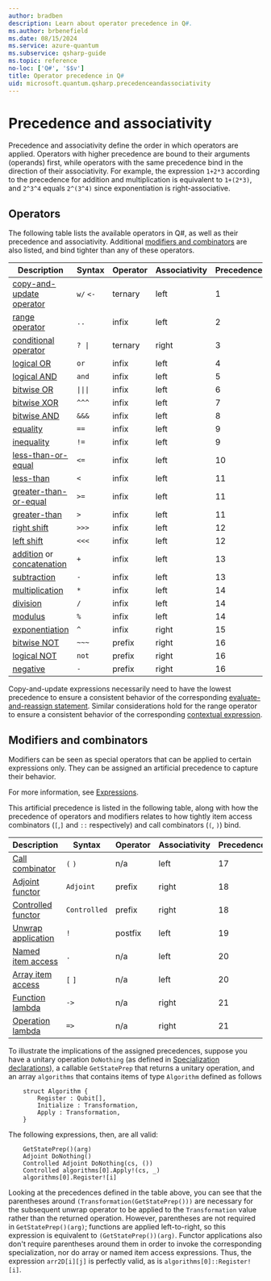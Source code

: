 ```yaml
---
author: bradben
description: Learn about operator precedence in Q#.
ms.author: brbenefield
ms.date: 08/15/2024
ms.service: azure-quantum
ms.subservice: qsharp-guide
ms.topic: reference
no-loc: ['Q#', '$$v']
title: Operator precedence in Q#
uid: microsoft.quantum.qsharp.precedenceandassociativity
---
```


# Precedence and associativity

Precedence and associativity define the order in which operators are applied. Operators with higher precedence are bound to their arguments (operands) first, while operators with the same precedence bind in the direction of their associativity.
For example, the expression `1+2*3` according to the precedence for addition and multiplication is equivalent to `1+(2*3)`, and `2^3^4` equals `2^(3^4)` since exponentiation is right-associative.

## Operators

The following table lists the available operators in Q#, as well as their precedence and associativity.
Additional [modifiers and combinators](#modifiers-and-combinators) are also listed, and bind tighter than any of these operators.

| Description | Syntax | Operator | Associativity | Precedence |
| --- | --- | --- | --- | --- |
| [copy-and-update operator](xref:microsoft.quantum.qsharp.copyandupdateexpressions#copy-and-update-expressions) | `w/` `<-` | ternary | left  | 1 |
| [range operator](xref:microsoft.quantum.qsharp.valueliterals#range-literals) | `..` | infix | left | 2 |
| [conditional operator](xref:microsoft.quantum.qsharp.conditionalexpressions#conditional-expressions) | `? \|` | ternary | right | 3 |
| [logical OR](xref:microsoft.quantum.qsharp.logicalexpressions#logical-expressions) | `or` | infix | left | 4 |
| [logical AND](xref:microsoft.quantum.qsharp.logicalexpressions#logical-expressions) | `and` | infix | left | 5 |
| [bitwise OR](xref:microsoft.quantum.qsharp.bitwiseexpressions#bitwise-expressions) | `\|\|\|` | infix | left | 6 |
| [bitwise XOR](xref:microsoft.quantum.qsharp.bitwiseexpressions#bitwise-expressions) | `^^^` | infix | left | 7 |
| [bitwise AND](xref:microsoft.quantum.qsharp.bitwiseexpressions#bitwise-expressions) | `&&&` | infix | left | 8 |
| [equality](xref:microsoft.quantum.qsharp.comparativeexpressions#equality-comparison) | `==` | infix | left | 9 |
| [inequality](xref:microsoft.quantum.qsharp.comparativeexpressions#equality-comparison) | `!=` | infix | left | 9 |
| [less-than-or-equal](xref:microsoft.quantum.qsharp.comparativeexpressions#quantitative-comparison) | `<=` | infix | left | 10 |
| [less-than](xref:microsoft.quantum.qsharp.comparativeexpressions#quantitative-comparison) | `<` | infix | left | 11 |
| [greater-than-or-equal](xref:microsoft.quantum.qsharp.comparativeexpressions#quantitative-comparison) | `>=` | infix | left | 11 |
| [greater-than](xref:microsoft.quantum.qsharp.comparativeexpressions#quantitative-comparison) | `>` | infix | left | 11 |
| [right shift](xref:microsoft.quantum.qsharp.bitwiseexpressions#bitwise-expressions) | `>>>` | infix | left | 12 |
| [left shift](xref:microsoft.quantum.qsharp.bitwiseexpressions#bitwise-expressions) | `<<<` | infix | left | 12 |
| [addition](xref:microsoft.quantum.qsharp.arithmeticexpressions#arithmetic-expressions) or [concatenation](xref:microsoft.quantum.qsharp.concatenationexpressions#concatenation) | `+` | infix | left | 13 |
| [subtraction](xref:microsoft.quantum.qsharp.arithmeticexpressions#arithmetic-expressions) | `-` | infix | left | 13 |
| [multiplication](xref:microsoft.quantum.qsharp.arithmeticexpressions#arithmetic-expressions) | `*` | infix | left | 14 |
| [division](xref:microsoft.quantum.qsharp.arithmeticexpressions#arithmetic-expressions) | `/` | infix | left | 14 |
| [modulus](xref:microsoft.quantum.qsharp.arithmeticexpressions#arithmetic-expressions) | `%` | infix | left | 14 |
| [exponentiation](xref:microsoft.quantum.qsharp.arithmeticexpressions#arithmetic-expressions) | `^` | infix | right | 15 |
| [bitwise NOT](xref:microsoft.quantum.qsharp.bitwiseexpressions#bitwise-expressions) | `~~~` | prefix | right | 16 |
| [logical NOT](xref:microsoft.quantum.qsharp.logicalexpressions#logical-expressions) | `not` | prefix | right | 16 |
| [negative](xref:microsoft.quantum.qsharp.arithmeticexpressions#arithmetic-expressions) | `-` | prefix | right | 16 |

Copy-and-update expressions necessarily need to have the lowest precedence to ensure a consistent behavior of the corresponding [evaluate-and-reassign statement](xref:microsoft.quantum.qsharp.variabledeclarationsandreassignments#evaluate-and-reassign-statements).
Similar considerations hold for the range operator to ensure a consistent behavior of the corresponding [contextual expression](xref:microsoft.quantum.qsharp.contextualexpressions#contextual-and-omitted-expressions).

## Modifiers and combinators

Modifiers can be seen as special operators that can be applied to certain expressions only. They can be assigned an artificial precedence to capture their behavior.

For more information, see [Expressions](xref:microsoft.quantum.qsharp.expressions-overview#expressions).

This artificial precedence is listed in the following table, along with how the precedence of operators and modifiers relates to how tightly item access combinators (`[`,`]` and `::` respectively) and call combinators (`(`, `)`) bind.

| Description | Syntax | Operator | Associativity | Precedence |
| --- | --- | --- | --- | --- |
| [Call combinator](xref:microsoft.quantum.qsharp.callstatements#call-expressions) | `(` `)` | n/a | left | 17 |
| [Adjoint functor](xref:microsoft.quantum.qsharp.callstatements#call-expressions) | `Adjoint` | prefix | right | 18 |
| [Controlled functor](xref:microsoft.quantum.qsharp.callstatements#call-expressions) | `Controlled` | prefix | right | 18 |
| [Unwrap application](xref:microsoft.quantum.qsharp.itemaccessexpression#item-access-for-struct-types) | `!` | postfix | left | 19 |
| [Named item access](xref:microsoft.quantum.qsharp.itemaccessexpression#item-access-for-struct-types) | `.` | n/a | left | 20 |  
| [Array item access](xref:microsoft.quantum.qsharp.itemaccessexpression#array-item-access-and-array-slicing) | `[` `]` | n/a | left | 20 |
| [Function lambda](xref:microsoft.quantum.qsharp.closures#lambda-expressions) | `->` | n/a | right | 21 |
| [Operation lambda](xref:microsoft.quantum.qsharp.closures#lambda-expressions) | `=>` | n/a | right | 21 |

To illustrate the implications of the assigned precedences, suppose you have a unitary operation `DoNothing` (as defined in [Specialization declarations](xref:microsoft.quantum.qsharp.specializationdeclarations#specialization-declarations)), a callable `GetStatePrep` that returns a unitary operation, and an array `algorithms` that contains items of type `Algorithm` defined as follows

```qsharp
    struct Algorithm {
        Register : Qubit[],
        Initialize : Transformation,
        Apply : Transformation,
    } 
```

The following expressions, then, are all valid:

```qsharp
    GetStatePrep()(arg)
    Adjoint DoNothing()
    Controlled Adjoint DoNothing(cs, ())
    Controlled algorithms[0].Apply!(cs, _)
    algorithms[0].Register![i]
```

Looking at the precedences defined in the table above, you can see that the parentheses around `(Transformation(GetStatePrep()))` are necessary for the subsequent unwrap operator to be applied to the `Transformation` value rather than the returned operation.
However, parentheses are not required in `GetStatePrep()(arg)`; functions are applied left-to-right, so this expression is equivalent to `(GetStatePrep())(arg)`.
Functor applications also don't require parentheses around them in order to invoke the corresponding specialization, nor do array or named item access expressions. Thus, the expression `arr2D[i][j]` is perfectly valid, as is `algorithms[0]::Register![i]`.

